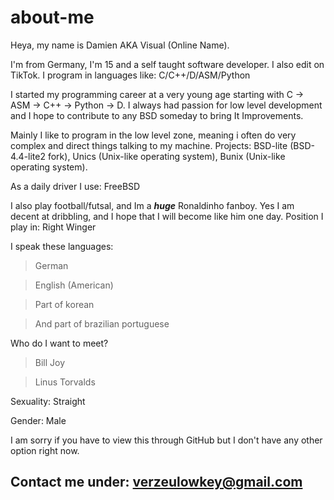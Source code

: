 # about-me

Heya, my name is Damien AKA Visual (Online Name).

I'm from Germany, I'm 15 and a self taught software developer. I also edit on TikTok.
I program in languages like: C/C++/D/ASM/Python

I started my programming career at a very young age starting with C -> ASM -> C++ -> Python -> D. I always had passion for low level development and I hope to contribute to any BSD someday to bring It Improvements.

Mainly I like to program in the low level zone, meaning i often do very complex and direct things talking to my machine.
Projects: BSD-lite (BSD-4.4-lite2 fork), Unics (Unix-like operating system), Bunix (Unix-like operating system).

As a daily driver I use: FreeBSD

I also play football/futsal, and Im a ***huge*** Ronaldinho fanboy. Yes I am decent at dribbling, and I hope that I will become like him one day.
Position I play in: Right Winger

I speak these languages:
>German

>English (American)

>Part of korean

>And part of brazilian portuguese

Who do I want to meet?
> Bill Joy

> Linus Torvalds

Sexuality:
Straight

Gender:
Male

I am sorry if you have to view this through GitHub but I don't have any other option right now.

Contact me under: verzeulowkey@gmail.com
----------------------------------------
